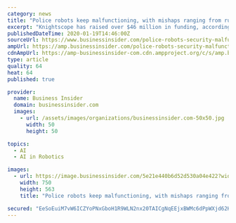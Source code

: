 ```yaml
---
category: news
title: "Police robots keep malfunctioning, with mishaps ranging from running over a toddler's foot to ignoring people in distress"
excerpt: "Knightscope has raised over $46 million in funding, according to Crunchbase. Knightscope's robots use artificial intelligence, cameras, GPS, lasers, and thermal sensors to monitor their surroundings and report disturbances. The company drew backlash in 2017, when a San Francisco animal rights group deployed Knightscope robots to block homeless ..."
publishedDateTime: 2020-01-19T14:46:00Z
sourceUrl: https://www.businessinsider.com/police-robots-security-malfunctioning-fails-knightscope-2020-1/
ampUrl: https://amp.businessinsider.com/police-robots-security-malfunctioning-fails-knightscope-2020-1
cdnAmpUrl: https://amp-businessinsider-com.cdn.ampproject.org/c/s/amp.businessinsider.com/police-robots-security-malfunctioning-fails-knightscope-2020-1
type: article
quality: 64
heat: 64
published: true

provider:
  name: Business Insider
  domain: businessinsider.com
  images:
    - url: /assets/images/organizations/businessinsider.com-50x50.jpg
      width: 50
      height: 50

topics:
  - AI
  - AI in Robotics

images:
  - url: https://image.businessinsider.com/5e21e440b6d52d530a04e422?width=750&format=jpeg&auto=webp
    width: 750
    height: 563
    title: "Police robots keep malfunctioning, with mishaps ranging from running over a toddler's foot to ignoring people in distress"

secured: "EeSoEuiM7vW6ICZYoPNxGboH1R9WLN2nx20TAICgNqEEjxBWMc6dPpWXjd62HJqkmXg13Nc4/kCt6VxW2UtXYmeq1Oz5JiH5HfbCuMGzzePlFd5KnQ4F2+DhelBidWzDTJhnaPFzV4e7hYzvy1EcJZ/3a4sdfoyh+lkfJRq6Js6/kCyGPyfyyMbGkxdB9ConrGhj9/y7LfQjSakaHoUbb0hvA9tzdJcuJ5h0sJ7eVKCb6gZ/udwzZK6VMMlPDSd+sl6+kTQRmrrtOSqyMPLIKhgDq7ifto/JE+dqWWYVoFM=;hry0Cdr6kzv242ecDZDSUA=="
---
```


